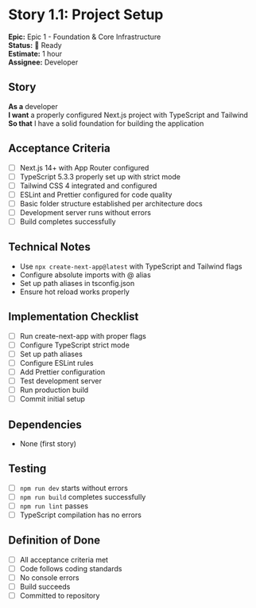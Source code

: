 # Story 1.1: Project Setup

**Epic:** Epic 1 - Foundation & Core Infrastructure  
**Status:** 🔄 Ready  
**Estimate:** 1 hour  
**Assignee:** Developer  

## Story
**As a** developer  
**I want** a properly configured Next.js project with TypeScript and Tailwind  
**So that** I have a solid foundation for building the application

## Acceptance Criteria
- [ ] Next.js 14+ with App Router configured
- [ ] TypeScript 5.3.3 properly set up with strict mode
- [ ] Tailwind CSS 4 integrated and configured
- [ ] ESLint and Prettier configured for code quality
- [ ] Basic folder structure established per architecture docs
- [ ] Development server runs without errors
- [ ] Build completes successfully

## Technical Notes
- Use `npx create-next-app@latest` with TypeScript and Tailwind flags
- Configure absolute imports with @ alias
- Set up path aliases in tsconfig.json
- Ensure hot reload works properly

## Implementation Checklist
- [ ] Run create-next-app with proper flags
- [ ] Configure TypeScript strict mode
- [ ] Set up path aliases
- [ ] Configure ESLint rules
- [ ] Add Prettier configuration
- [ ] Test development server
- [ ] Run production build
- [ ] Commit initial setup

## Dependencies
- None (first story)

## Testing
- [ ] `npm run dev` starts without errors
- [ ] `npm run build` completes successfully
- [ ] `npm run lint` passes
- [ ] TypeScript compilation has no errors

## Definition of Done
- [ ] All acceptance criteria met
- [ ] Code follows coding standards
- [ ] No console errors
- [ ] Build succeeds
- [ ] Committed to repository